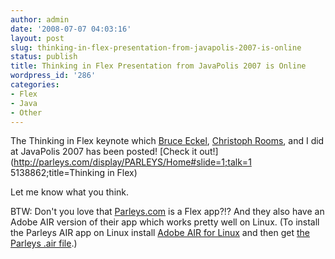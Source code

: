 ```yaml
---
author: admin
date: '2008-07-07 04:03:16'
layout: post
slug: thinking-in-flex-presentation-from-javapolis-2007-is-online
status: publish
title: Thinking in Flex Presentation from JavaPolis 2007 is Online
wordpress_id: '286'
categories:
- Flex
- Java
- Other
---
```


The Thinking in Flex keynote which [Bruce
Eckel](http://www.artima.com/weblogs/viewpost.jsp?thread=234135), [Christoph
Rooms](http://christophrooms.com/), and I did at JavaPolis 2007 has been
posted! [Check it out!](http://parleys.com/display/PARLEYS/Home#slide=1;talk=1
5138862;title=Thinking in Flex)

Let me know what you think.

BTW: Don't you love that [Parleys.com](http://www.parleys.com) is a Flex
app?!? And they also have an Adobe AIR version of their app which works pretty
well on Linux. (To install the Parleys AIR app on Linux install [Adobe AIR for
Linux](http://labs.adobe.com) and then get [the Parleys .air
file](http://www.parleys.com/download/attachments/3440646/Pandora.air).)

